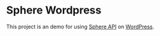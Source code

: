 # Sphere Wordpress

This project is an demo for using [Sphere API](http://www.sphere.io/) on [WordPress](http://wordpress.org/).
